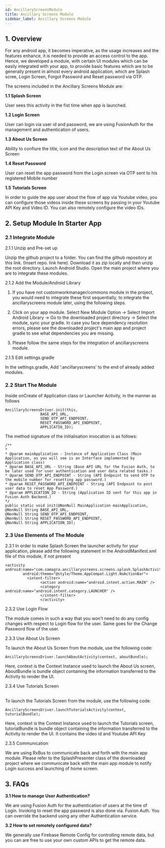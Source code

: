 ```yaml
---
id: AncillaryScreensModule
title: Ancillary Screens Module
sidebar_label: Ancillary Screens Module
---
```


## 1. Overview

For any android app, it becomes imperative, as the usage increases and the features enhance, it is needed to provide an access control to the app. Hence, we developed a module, with certain UI modules which can be easily integrated with your app, to provide basic features which are to be generally present in almost every android application, which are Splash scree, Login Screen, Forgot Password and Reset password via OTP.

The screens included in the Ancillary Screens Module are:

**1.1 Splash Screen**

User sees this activity in the fist time when app is launched.

**1.2 Login Screen**

User can login via user id and password, we are using FusionAuth for the management and authentication of users.

**1.3 About Us Screen**

Ability to confiure the title, icon and the description text of the About Us Screen

**1.4 Reset Password**

User can reset the app password from the Login screen via OTP sent to his registered Mobile number

**1.5 Tutorials Screen**

In order to guide the app user about the flow of app via Youtube video, you can configure those videos inside these screens by passing in your Youtube API Key and Video ID. You can also remotely configure the video IDs.

## 2. Setup Module In Starter App

### 2.1 Integrate Module

2.1.1 Unzip and Pre-set up

Unzip the github project to a folder. You can find the github repository at this link. (Insert repo. link here). Download it as zip locally and then unzip the root directory. Launch Android Studio. Open the main project where you are to integrate these modules.

2.1.2 Add the Module/Android Library

1. If you have not customworkmanager/commons module in the project, you would need to integrate these first sequentially, to integrate the ancillaryscreens module later, using the following steps.

2. Click on your app module. Select New Module Option -> Select Import Android Library -> Go to the downloaded project directory -> Select the module, sync your gradle. In case you face dependency resolution errors, please see the downloaded project's main app and project gradle to see what dependencies you are missing.

3. Please follow the same steps for the integration of ancillaryscreens module.

2.1.5 Edit settings.gradle

In the settings.gradle, Add ':ancillaryscreens' to the end of already added modules.

### 2.2 Start The Module

Inside onCreate of Application class or Launcher Activity, in the manner as follows
```
AncillaryScreensDriver.init(this,
                BASE_API_URL,
                SEND_OTP_API_ENDPOINT,
                RESET_PASSWORD_API_ENDPOINT,
                APPLICATIO_ID);
```
The method signature of the initialisation invocation is as follows:
```
/**
* 
* @param mainApplication - Instance of Application Class (Main Application, as you will see is an Interface implemented by
Application class)
* @param BASE_API_URL - String (Base API URL for the Fusion Auth, to be later used for user authentication and user data related tasks.)
* @param SEND_OTP_API_ENDPOINT - String (API Endpoint to send OTP to the mobile number for resetting app password.)
* @param RESET_PASSWORD_API_ENDPOINT - String (API Endpoint to post user data to reset App Password.)
* @param APPLICATION_ID - String (Application ID sent for this app in Fusion Auth Backend.)
*/
public static void init(@NonNull MainApplication mainApplication, 
@NonNull String BASE_API_URL, 
@NonNull String SEND_OTP_API_ENDPOINT, 
@NonNull String RESET_PASSWORD_API_ENDPOINT,
@NonNull String APPLICATION_ID);
```

### 2.3 Use Elements of The Module

2.3.1 In order to make Splash Screen the launcher activity for your application, please add the following statement in the AndroidManifest.xml file of this module, if not present

```
<activity
android:name="com.samagra.ancillaryscreens.screens.splash.SplashActivity"
        android:theme="@style/Theme.AppCompat.Light.NoActionBar">
          <intent-filter>
                <action android:name="android.intent.action.MAIN" />
                <category android:name="android.intent.category.LAUNCHER" />
                </intent-filter>
                </activity>
 ```
 
2.3.2 Use Login Flow

The module comes in such a way that you won't need to do any config changes with respect to Login flow for the user. Same goes for the Change Password flow of the user.

2.3.3 Use About Us Screen

To launch the About Us Screen from the module, use the following code:
```
AncillaryScreensDriver.launchAboutActivity(context, aboutBundle);
```
Here, context is the Context Instance used to launch the About Us screen, AboutBundle is bundle object containing the information transferred to the Activity to render the UI. 

2.3.4 Use Tutorials Screen<br/><br/>

To launch the Tutorials Screen from the module, use the following code:
```
AncillaryScreensDriver.launchTutorialsActivity(context, tutorialBundle);
```
Here, context is the Context Instance used to launch the Tutorials screen, tutorialBundle is bundle object containing the information transferred to the Activity to render the UI. It contains the video id and Youtube API Key 

2.3.5  Communication

We are using RxBus to communicate back and forth with the main app module. Please refer to the SplashPresenter class of the downloaded project where we communicate back with the main app module to notify Login success and launching of home screen.


## 3. FAQs

**3.1 How to manage User Authentication?**

We are using Fusion Auth for the authentication of users at the time of Login. Invoking to reset the app password is also done via. Fusion Auth. You can override the backend using any other Authentication service.

**3.2 How to set remotely configured data?**

We generally use Firebase Remote Config for controlling remote data, but you can are free to use your own custom APIs to get the remote data.
